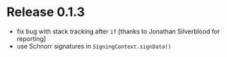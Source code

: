 # Release 0.1.3

* fix bug with stack tracking after `if` [thanks to Jonathan Silverblood for reporting]
* use Schnorr signatures in `SigningContext.signData()`
